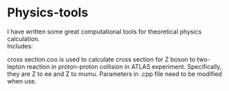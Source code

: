 # Physics-tools
I have written some great computational tools for theoretical physics calculation.<br>
Includes:<br>

cross section.coo is used to calculate cross section for Z boson to two-lepton reaction in proton-proton collision in ATLAS experiment. Specifically, they are Z to ee and Z to mumu. Parameters in .cpp file need to be modified when use.
